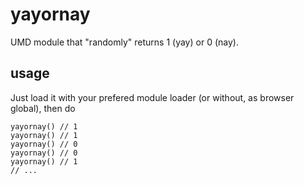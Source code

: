 # yayornay
UMD module that "randomly" returns 1 (yay) or 0 (nay).

## usage
Just load it with your prefered module loader (or without, as browser global), then do

```
yayornay() // 1
yayornay() // 1
yayornay() // 0
yayornay() // 0
yayornay() // 1
// ...
```
